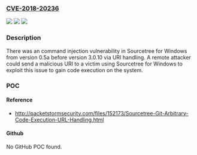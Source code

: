 ### [CVE-2018-20236](https://cve.mitre.org/cgi-bin/cvename.cgi?name=CVE-2018-20236)
![](https://img.shields.io/static/v1?label=Product&message=Sourcetree%20for%20Windows&color=blue)
![](https://img.shields.io/static/v1?label=Version&message=%3E%3D%200.5a%20&color=brighgreen)
![](https://img.shields.io/static/v1?label=Vulnerability&message=Command%20Injection&color=brighgreen)

### Description

There was an command injection vulnerability in Sourcetree for Windows from version 0.5a before version 3.0.10 via URI handling. A remote attacker could send a malicious URI to a victim using Sourcetree for Windows to exploit this issue to gain code execution on the system.

### POC

#### Reference
- http://packetstormsecurity.com/files/152173/Sourcetree-Git-Arbitrary-Code-Execution-URL-Handling.html

#### Github
No GitHub POC found.

